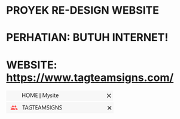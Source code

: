 # PROYEK RE-DESIGN WEBSITE
# PERHATIAN: BUTUH INTERNET!

# WEBSITE: https://www.tagteamsigns.com/
![Favicon Sebelum](image/FAV1.png)   ![Favicon Sesudah](image/FAV2.png)
